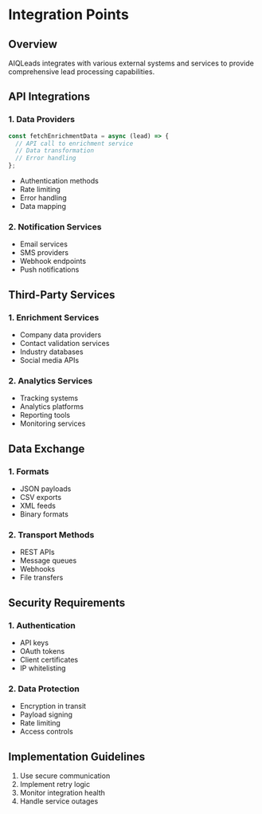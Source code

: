 # Integration Points

## Overview

AIQLeads integrates with various external systems and services to provide comprehensive lead processing capabilities.

## API Integrations

### 1. Data Providers

```javascript
const fetchEnrichmentData = async (lead) => {
  // API call to enrichment service
  // Data transformation
  // Error handling
};
```

- Authentication methods
- Rate limiting
- Error handling
- Data mapping

### 2. Notification Services

- Email services
- SMS providers
- Webhook endpoints
- Push notifications

## Third-Party Services

### 1. Enrichment Services

- Company data providers
- Contact validation services
- Industry databases
- Social media APIs

### 2. Analytics Services

- Tracking systems
- Analytics platforms
- Reporting tools
- Monitoring services

## Data Exchange

### 1. Formats

- JSON payloads
- CSV exports
- XML feeds
- Binary formats

### 2. Transport Methods

- REST APIs
- Message queues
- Webhooks
- File transfers

## Security Requirements

### 1. Authentication

- API keys
- OAuth tokens
- Client certificates
- IP whitelisting

### 2. Data Protection

- Encryption in transit
- Payload signing
- Rate limiting
- Access controls

## Implementation Guidelines

1. Use secure communication
2. Implement retry logic
3. Monitor integration health
4. Handle service outages
